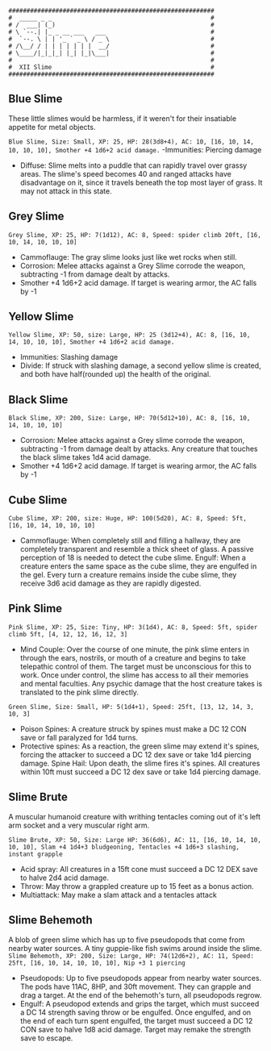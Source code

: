 ```
#########################################################
#  _____ _ _                                            #
# /  ___| (_)                                           #
# \ `--.| |_ _ __ ___   ___                             #
#  `--. \ | | '_ ` _ \ / _ \                            #
# /\__/ / | | | | | | |  __/                            #
# \____/|_|_|_| |_| |_|\___|                            #
#                                                       #
#  XII Slime                                            #
#########################################################
```

## Blue Slime

These little slimes would be harmless, if it weren't for their insatiable appetite for metal objects.

`Blue Slime, Size: Small, XP: 25, HP: 28(3d8+4), AC: 10, [16, 10, 14, 10, 10, 10], Smother +4 1d6+2 acid damage.`
-Immunities: Piercing damage
- Diffuse: Slime melts into a puddle that can rapidly travel over grassy areas. The slime's speed becomes 40 and ranged attacks have disadvantage on it, since it travels beneath the top most layer of grass. It may not attack in this state.

## Grey Slime

`Grey Slime, XP: 25, HP: 7(1d12), AC: 8, Speed: spider climb 20ft, [16, 10, 14, 10, 10, 10]`
- Cammoflauge: The gray slime looks just like wet rocks when still.
- Corrosion: Melee attacks against a Grey Slime corrode the weapon, subtracting -1 from damage dealt by attacks.
- Smother +4 1d6+2 acid damage. If target is wearing armor, the AC falls by -1

## Yellow Slime

`Yellow Slime, XP: 50, size: Large, HP: 25 (3d12+4), AC: 8, [16, 10, 14, 10, 10, 10], Smother +4 1d6+2 acid damage.`
- Immunities: Slashing damage
- Divide: If struck with slashing damage, a second yellow slime is created, and both have half(rounded up) the health of the original.

## Black Slime

`Black Slime, XP: 200, Size: Large, HP: 70(5d12+10), AC: 8, [16, 10, 14, 10, 10, 10]`
- Corrosion: Melee attacks against a Grey slime corrode the weapon, subtracting -1 from damage dealt by attacks. Any creature that touches the black slime takes 1d4 acid damage.
- Smother +4 1d6+2 acid damage. If target is wearing armor, the AC falls by -1

## Cube Slime

`Cube Slime, XP: 200, size: Huge, HP: 100(5d20), AC: 8, Speed: 5ft, [16, 10, 14, 10, 10, 10]`
- Cammoflauge: When completely still and filling a hallway, they are completely transparent and resemble a thick sheet of glass. A passive perception of 18 is needed to detect the cube slime.
Engulf: When a creature enters the same space as the cube slime, they are
engulfed in the gel. Every turn a creature remains inside the cube slime,
they receive 3d6 acid damage as they are rapidly digested.

## Pink Slime
`Pink Slime, XP: 25, Size: Tiny, HP: 3(1d4), AC: 8, Speed: 5ft, spider climb 5ft, [4, 12, 12, 16, 12, 3]`
- Mind Couple: Over the course of one minute, the pink slime enters in through the ears, nostrils, or mouth of a creature and begins to take telepathic control of them. The target must be unconscious for this to work. Once under control, the slime has access to all their memories and mental faculties. Any psychic damage that the host creature takes is translated to the pink slime directly.

`Green Slime, Size: Small, HP: 5(1d4+1), Speed: 25ft, [13, 12, 14, 3, 10, 3]`
- Poison Spines: A creature struck by spines must make a DC 12 CON save or fall paralyzed for 1d4 turns.
- Protective spines: As a reaction, the green slime may extend it's spines, forcing the attacker to succeed a DC 12 dex save or take 1d4 piercing damage. Spine Hail: Upon death, the slime fires it's spines. All creatures within 10ft must succeed a DC 12 dex save or take 1d4 piercing damage.

## Slime Brute
A muscular humanoid creature with writhing tentacles coming out of it's left arm socket and a very muscular right arm.

`Slime Brute, XP: 50, Size: Large
HP: 36(6d6), AC: 11, [16, 10, 14, 10, 10, 10], Slam +4 1d4+3 bludgeoning, Tentacles +4 1d6+3 slashing, instant grapple`
- Acid spray: All creatures in a 15ft cone must succeed a DC 12 DEX save to halve 2d4 acid damage.
- Throw: May throw a grappled creature up to 15 feet as a bonus action.
- Multiattack:  May make a slam attack and a tentacles attack

## Slime Behemoth
A blob of green slime which has up to five pseudopods that come from nearby water sources. A tiny guppie-like fish swims around inside the slime.\
`Slime Behemoth, XP: 200, Size: Large, HP: 74(12d6+2), AC: 11, Speed: 25ft, [16, 10, 14, 10, 10, 10], Nip +3 1 piercing`
- Pseudopods: Up to five pseudopods appear from nearby water sources. The pods have 11AC, 8HP, and 30ft movement. They can grapple and drag a target. At the end of the behemoth's turn, all pseudopods regrow.
- Engulf: A pseudopod extends and grips the target, which must succeed a DC 14 strength saving throw or be engulfed. Once engulfed, and on the end of each turn spent engulfed, the target must succeed a DC 12 CON save to halve 1d8 acid damage. Target may remake the strength save to escape.
